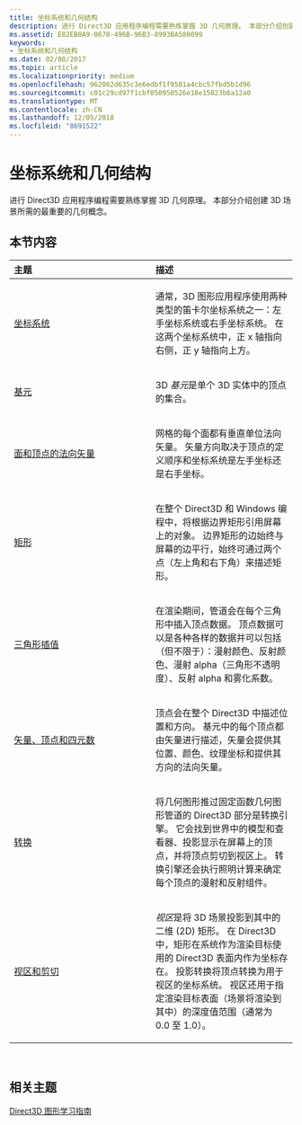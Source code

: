 ```yaml
---
title: 坐标系统和几何结构
description: 进行 Direct3D 应用程序编程需要熟练掌握 3D 几何原理。 本部分介绍创建 3D 场景所需的最重要的几何概念。
ms.assetid: E82EB0A9-0678-496B-96B3-8993BA580099
keywords:
- 坐标系统和几何结构
ms.date: 02/08/2017
ms.topic: article
ms.localizationpriority: medium
ms.openlocfilehash: 962002d635c3e6edbf1f9581a4cbc57fbd5b1d96
ms.sourcegitcommit: c01c29cd97f1cbf050950526e18e15823b6a12a0
ms.translationtype: MT
ms.contentlocale: zh-CN
ms.lasthandoff: 12/05/2018
ms.locfileid: "8691522"
---
```

# <a name="coordinate-systems-and-geometry"></a>坐标系统和几何结构


进行 Direct3D 应用程序编程需要熟练掌握 3D 几何原理。 本部分介绍创建 3D 场景所需的最重要的几何概念。

## <a name="span-idin-this-sectionspanin-this-section"></a><span id="in-this-section"></span>本节内容


<table>
<colgroup>
<col width="50%" />
<col width="50%" />
</colgroup>
<thead>
<tr class="header">
<th align="left">主题</th>
<th align="left">描述</th>
</tr>
</thead>
<tbody>
<tr class="odd">
<td align="left"><p><a href="coordinate-systems.md">坐标系统</a></p></td>
<td align="left"><p>通常，3D 图形应用程序使用两种类型的笛卡尔坐标系统之一：左手坐标系统或右手坐标系统。 在这两个坐标系统中，正 x 轴指向右侧，正 y 轴指向上方。</p></td>
</tr>
<tr class="even">
<td align="left"><p><a href="primitives.md">基元</a></p></td>
<td align="left"><p>3D <em>基元</em>是单个 3D 实体中的顶点的集合。</p></td>
</tr>
<tr class="odd">
<td align="left"><p><a href="face-and-vertex-normal-vectors.md">面和顶点的法向矢量</a></p></td>
<td align="left"><p>网格的每个面都有垂直单位法向矢量。 矢量方向取决于顶点的定义顺序和坐标系统是左手坐标还是右手坐标。</p></td>
</tr>
<tr class="even">
<td align="left"><p><a href="rectangles.md">矩形</a></p></td>
<td align="left"><p>在整个 Direct3D 和 Windows 编程中，将根据边界矩形引用屏幕上的对象。 边界矩形的边始终与屏幕的边平行，始终可通过两个点（左上角和右下角）来描述矩形。</p></td>
</tr>
<tr class="odd">
<td align="left"><p><a href="triangle-interpolation.md">三角形插值</a></p></td>
<td align="left"><p>在渲染期间，管道会在每个三角形中插入顶点数据。 顶点数据可以是各种各样的数据并可以包括（但不限于）：漫射颜色、反射颜色、漫射 alpha（三角形不透明度）、反射 alpha 和雾化系数。</p></td>
</tr>
<tr class="even">
<td align="left"><p><a href="vectors--vertices--and-quaternions.md">矢量、顶点和四元数</a></p></td>
<td align="left"><p>顶点会在整个 Direct3D 中描述位置和方向。 基元中的每个顶点都由矢量进行描述，矢量会提供其位置、颜色、纹理坐标和提供其方向的法向矢量。</p></td>
</tr>
<tr class="odd">
<td align="left"><p><a href="transforms.md">转换</a></p></td>
<td align="left"><p>将几何图形推过固定函数几何图形管道的 Direct3D 部分是转换引擎。 它会找到世界中的模型和查看器、投影显示在屏幕上的顶点，并将顶点剪切到视区上。 转换引擎还会执行照明计算来确定每个顶点的漫射和反射组件。</p></td>
</tr>
<tr class="even">
<td align="left"><p><a href="viewports-and-clipping.md">视区和剪切</a></p></td>
<td align="left"><p><em>视区</em>是将 3D 场景投影到其中的二维 (2D) 矩形。 在 Direct3D 中，矩形在系统作为渲染目标使用的 Direct3D 表面内作为坐标存在。 投影转换将顶点转换为用于视区的坐标系统。 视区还用于指定渲染目标表面（场景将渲染到其中）的深度值范围（通常为 0.0 至 1.0）。</p></td>
</tr>
</tbody>
</table>

 

## <a name="span-idrelated-topicsspanrelated-topics"></a><span id="related-topics"></span>相关主题


[Direct3D 图形学习指南](index.md)

 

 




